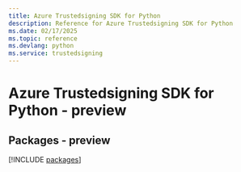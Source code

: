 ```yaml
---
title: Azure Trustedsigning SDK for Python
description: Reference for Azure Trustedsigning SDK for Python
ms.date: 02/17/2025
ms.topic: reference
ms.devlang: python
ms.service: trustedsigning
---
```

# Azure Trustedsigning SDK for Python - preview
## Packages - preview
[!INCLUDE [packages](trustedsigning-index.md)]